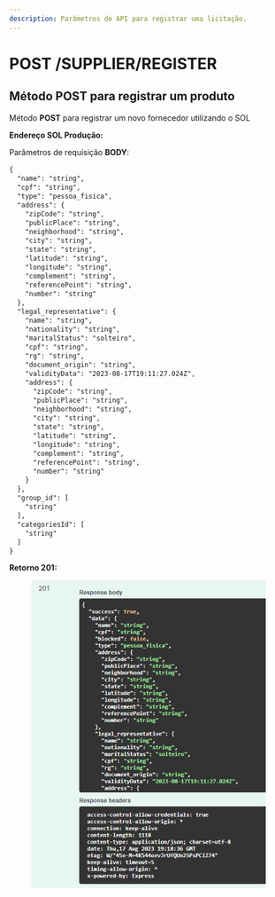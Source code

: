 ```yaml
---
description: Parâmetros de API para registrar uma licitação.
---
```


# POST /SUPPLIER/REGISTER

## Método POST para registrar um produto

Método **POST** para registrar um novo fornecedor utilizando o SOL

**Endereço SOL Produção:**&#x20;

Parâmetros de requisição **BODY**:

```
{
  "name": "string",
  "cpf": "string",
  "type": "pessoa_fisica",
  "address": {
    "zipCode": "string",
    "publicPlace": "string",
    "neighborhood": "string",
    "city": "string",
    "state": "string",
    "latitude": "string",
    "longitude": "string",
    "complement": "string",
    "referencePoint": "string",
    "number": "string"
  },
  "legal_representative": {
    "name": "string",
    "nationality": "string",
    "maritalStatus": "solteiro",
    "cpf": "string",
    "rg": "string",
    "document_origin": "string",
    "validityData": "2023-08-17T19:11:27.024Z",
    "address": {
      "zipCode": "string",
      "publicPlace": "string",
      "neighborhood": "string",
      "city": "string",
      "state": "string",
      "latitude": "string",
      "longitude": "string",
      "complement": "string",
      "referencePoint": "string",
      "number": "string"
    }
  },
  "group_id": [
    "string"
  ],
  "categoriesId": [
    "string"
  ]
}
```

**Retorno 201:**

<figure><img src="../../.gitbook/assets/Screenshot_9 (3).png" alt=""><figcaption></figcaption></figure>

